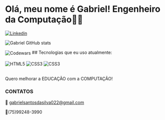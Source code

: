 # Olá, meu nome é Gabriel! Engenheiro da Computação👋🏻

[![Linkedin](https://img.shields.io/badge/LinkedIn-0077B5?style=for-the-badge&logo=linkedin&logoColor=white)](https://www.linkedin.com/in/gabriel-santos-da-silva-2353b421a/)

![Gabriel GitHub stats](https://github-readme-stats.vercel.app/api?username=GabrielSantos000&show_icons=true&theme=dracula&count_private=true)

<img align="center" alt="Codewars" src="https://www.codewars.com/users/GabrielSantos000/badges/large"/>
## Tecnologias que eu uso atualmente:

<div style="display: inline_block>"></br>

<img align="center" alt="HTML5" src="https://img.shields.io/badge/HTML5-E34F26?style=for-the-badge&logo=html5&logoColor=white"/>
<img align="center" alt="CSS3" src="https://img.shields.io/badge/CSS3-1572B6?style=for-the-badge&logo=css3&logoColor=white"/>
<img align="center" alt="CSS3" src="https://img.shields.io/badge/python-306998?style=for-the-badge&logo=python&logoColor=FFD43B"/>
</div></br>

Quero melhorar a EDUCAÇÃO com a COMPUTAÇÃO!

### CONTATOS

📧 gabrielsantosdasilva022@gmail.com

📱(75)99248-3990



